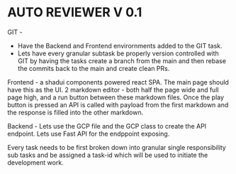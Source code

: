 # AUTO REVIEWER V 0.1

GIT - 
* Have the Backend and Frontend envirornments added to the GIT task.
* Lets have every granular subtask be properly version controlled with GIT by having the tasks create a branch from the main and then rebase the commits back to the main and create clean PRs.
 

Frontend - a shadui components powered react SPA. The main page should have this as the UI. 2 markdown editor - both half the page wide and full page high, and a run button between these markdown files. 
Once the play button is pressed an API is called with payload from the first markdown and the response is filled into the other markdown.

Backend - Lets use the GCP file and the GCP class to create the API endpoint. Lets use Fast API for the endppoint exposing.

Every task needs to be first broken down into granular single responsibility sub tasks and be assigned a task-id which will be used to initiate the development work.